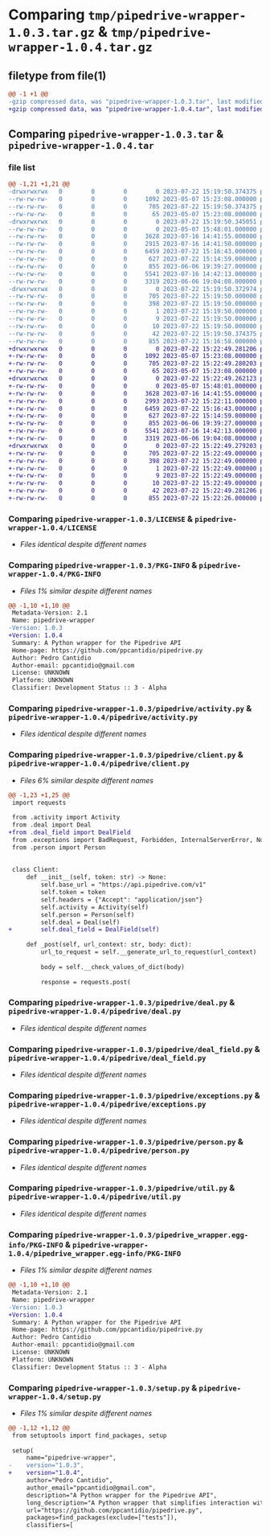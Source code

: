 # Comparing `tmp/pipedrive-wrapper-1.0.3.tar.gz` & `tmp/pipedrive-wrapper-1.0.4.tar.gz`

## filetype from file(1)

```diff
@@ -1 +1 @@
-gzip compressed data, was "pipedrive-wrapper-1.0.3.tar", last modified: Sat Jul 22 15:19:50 2023, max compression
+gzip compressed data, was "pipedrive-wrapper-1.0.4.tar", last modified: Sat Jul 22 15:22:49 2023, max compression
```

## Comparing `pipedrive-wrapper-1.0.3.tar` & `pipedrive-wrapper-1.0.4.tar`

### file list

```diff
@@ -1,21 +1,21 @@
-drwxrwxrwx   0        0        0        0 2023-07-22 15:19:50.374375 pipedrive-wrapper-1.0.3/
--rw-rw-rw-   0        0        0     1092 2023-05-07 15:23:08.000000 pipedrive-wrapper-1.0.3/LICENSE
--rw-rw-rw-   0        0        0      705 2023-07-22 15:19:50.374375 pipedrive-wrapper-1.0.3/PKG-INFO
--rw-rw-rw-   0        0        0       65 2023-05-07 15:23:08.000000 pipedrive-wrapper-1.0.3/README.md
-drwxrwxrwx   0        0        0        0 2023-07-22 15:19:50.345051 pipedrive-wrapper-1.0.3/pipedrive/
--rw-rw-rw-   0        0        0        0 2023-05-07 15:48:01.000000 pipedrive-wrapper-1.0.3/pipedrive/__init__.py
--rw-rw-rw-   0        0        0     3628 2023-07-16 14:41:55.000000 pipedrive-wrapper-1.0.3/pipedrive/activity.py
--rw-rw-rw-   0        0        0     2915 2023-07-16 14:41:50.000000 pipedrive-wrapper-1.0.3/pipedrive/client.py
--rw-rw-rw-   0        0        0     6459 2023-07-22 15:16:43.000000 pipedrive-wrapper-1.0.3/pipedrive/deal.py
--rw-rw-rw-   0        0        0      627 2023-07-22 15:14:59.000000 pipedrive-wrapper-1.0.3/pipedrive/deal_field.py
--rw-rw-rw-   0        0        0      855 2023-06-06 19:39:27.000000 pipedrive-wrapper-1.0.3/pipedrive/exceptions.py
--rw-rw-rw-   0        0        0     5541 2023-07-16 14:42:13.000000 pipedrive-wrapper-1.0.3/pipedrive/person.py
--rw-rw-rw-   0        0        0     3319 2023-06-06 19:04:08.000000 pipedrive-wrapper-1.0.3/pipedrive/util.py
-drwxrwxrwx   0        0        0        0 2023-07-22 15:19:50.372974 pipedrive-wrapper-1.0.3/pipedrive_wrapper.egg-info/
--rw-rw-rw-   0        0        0      705 2023-07-22 15:19:50.000000 pipedrive-wrapper-1.0.3/pipedrive_wrapper.egg-info/PKG-INFO
--rw-rw-rw-   0        0        0      398 2023-07-22 15:19:50.000000 pipedrive-wrapper-1.0.3/pipedrive_wrapper.egg-info/SOURCES.txt
--rw-rw-rw-   0        0        0        1 2023-07-22 15:19:50.000000 pipedrive-wrapper-1.0.3/pipedrive_wrapper.egg-info/dependency_links.txt
--rw-rw-rw-   0        0        0        9 2023-07-22 15:19:50.000000 pipedrive-wrapper-1.0.3/pipedrive_wrapper.egg-info/requires.txt
--rw-rw-rw-   0        0        0       10 2023-07-22 15:19:50.000000 pipedrive-wrapper-1.0.3/pipedrive_wrapper.egg-info/top_level.txt
--rw-rw-rw-   0        0        0       42 2023-07-22 15:19:50.374375 pipedrive-wrapper-1.0.3/setup.cfg
--rw-rw-rw-   0        0        0      855 2023-07-22 15:16:58.000000 pipedrive-wrapper-1.0.3/setup.py
+drwxrwxrwx   0        0        0        0 2023-07-22 15:22:49.281206 pipedrive-wrapper-1.0.4/
+-rw-rw-rw-   0        0        0     1092 2023-05-07 15:23:08.000000 pipedrive-wrapper-1.0.4/LICENSE
+-rw-rw-rw-   0        0        0      705 2023-07-22 15:22:49.280203 pipedrive-wrapper-1.0.4/PKG-INFO
+-rw-rw-rw-   0        0        0       65 2023-05-07 15:23:08.000000 pipedrive-wrapper-1.0.4/README.md
+drwxrwxrwx   0        0        0        0 2023-07-22 15:22:49.262123 pipedrive-wrapper-1.0.4/pipedrive/
+-rw-rw-rw-   0        0        0        0 2023-05-07 15:48:01.000000 pipedrive-wrapper-1.0.4/pipedrive/__init__.py
+-rw-rw-rw-   0        0        0     3628 2023-07-16 14:41:55.000000 pipedrive-wrapper-1.0.4/pipedrive/activity.py
+-rw-rw-rw-   0        0        0     2993 2023-07-22 15:22:11.000000 pipedrive-wrapper-1.0.4/pipedrive/client.py
+-rw-rw-rw-   0        0        0     6459 2023-07-22 15:16:43.000000 pipedrive-wrapper-1.0.4/pipedrive/deal.py
+-rw-rw-rw-   0        0        0      627 2023-07-22 15:14:59.000000 pipedrive-wrapper-1.0.4/pipedrive/deal_field.py
+-rw-rw-rw-   0        0        0      855 2023-06-06 19:39:27.000000 pipedrive-wrapper-1.0.4/pipedrive/exceptions.py
+-rw-rw-rw-   0        0        0     5541 2023-07-16 14:42:13.000000 pipedrive-wrapper-1.0.4/pipedrive/person.py
+-rw-rw-rw-   0        0        0     3319 2023-06-06 19:04:08.000000 pipedrive-wrapper-1.0.4/pipedrive/util.py
+drwxrwxrwx   0        0        0        0 2023-07-22 15:22:49.279203 pipedrive-wrapper-1.0.4/pipedrive_wrapper.egg-info/
+-rw-rw-rw-   0        0        0      705 2023-07-22 15:22:49.000000 pipedrive-wrapper-1.0.4/pipedrive_wrapper.egg-info/PKG-INFO
+-rw-rw-rw-   0        0        0      398 2023-07-22 15:22:49.000000 pipedrive-wrapper-1.0.4/pipedrive_wrapper.egg-info/SOURCES.txt
+-rw-rw-rw-   0        0        0        1 2023-07-22 15:22:49.000000 pipedrive-wrapper-1.0.4/pipedrive_wrapper.egg-info/dependency_links.txt
+-rw-rw-rw-   0        0        0        9 2023-07-22 15:22:49.000000 pipedrive-wrapper-1.0.4/pipedrive_wrapper.egg-info/requires.txt
+-rw-rw-rw-   0        0        0       10 2023-07-22 15:22:49.000000 pipedrive-wrapper-1.0.4/pipedrive_wrapper.egg-info/top_level.txt
+-rw-rw-rw-   0        0        0       42 2023-07-22 15:22:49.281206 pipedrive-wrapper-1.0.4/setup.cfg
+-rw-rw-rw-   0        0        0      855 2023-07-22 15:22:26.000000 pipedrive-wrapper-1.0.4/setup.py
```

### Comparing `pipedrive-wrapper-1.0.3/LICENSE` & `pipedrive-wrapper-1.0.4/LICENSE`

 * *Files identical despite different names*

### Comparing `pipedrive-wrapper-1.0.3/PKG-INFO` & `pipedrive-wrapper-1.0.4/PKG-INFO`

 * *Files 1% similar despite different names*

```diff
@@ -1,10 +1,10 @@
 Metadata-Version: 2.1
 Name: pipedrive-wrapper
-Version: 1.0.3
+Version: 1.0.4
 Summary: A Python wrapper for the Pipedrive API
 Home-page: https://github.com/ppcantidio/pipedrive.py
 Author: Pedro Cantidio
 Author-email: ppcantidio@gmail.com
 License: UNKNOWN
 Platform: UNKNOWN
 Classifier: Development Status :: 3 - Alpha
```

### Comparing `pipedrive-wrapper-1.0.3/pipedrive/activity.py` & `pipedrive-wrapper-1.0.4/pipedrive/activity.py`

 * *Files identical despite different names*

### Comparing `pipedrive-wrapper-1.0.3/pipedrive/client.py` & `pipedrive-wrapper-1.0.4/pipedrive/client.py`

 * *Files 6% similar despite different names*

```diff
@@ -1,23 +1,25 @@
 import requests
 
 from .activity import Activity
 from .deal import Deal
+from .deal_field import DealField
 from .exceptions import BadRequest, Forbidden, InternalServerError, NotFound, TooManyRequests, Unauthorized
 from .person import Person
 
 
 class Client:
     def __init__(self, token: str) -> None:
         self.base_url = "https://api.pipedrive.com/v1"
         self.token = token
         self.headers = {"Accept": "application/json"}
         self.activity = Activity(self)
         self.person = Person(self)
         self.deal = Deal(self)
+        self.deal_field = DealField(self)
 
     def _post(self, url_context: str, body: dict):
         url_to_request = self.__generate_url_to_request(url_context)
 
         body = self.__check_values_of_dict(body)
 
         response = requests.post(
```

### Comparing `pipedrive-wrapper-1.0.3/pipedrive/deal.py` & `pipedrive-wrapper-1.0.4/pipedrive/deal.py`

 * *Files identical despite different names*

### Comparing `pipedrive-wrapper-1.0.3/pipedrive/deal_field.py` & `pipedrive-wrapper-1.0.4/pipedrive/deal_field.py`

 * *Files identical despite different names*

### Comparing `pipedrive-wrapper-1.0.3/pipedrive/exceptions.py` & `pipedrive-wrapper-1.0.4/pipedrive/exceptions.py`

 * *Files identical despite different names*

### Comparing `pipedrive-wrapper-1.0.3/pipedrive/person.py` & `pipedrive-wrapper-1.0.4/pipedrive/person.py`

 * *Files identical despite different names*

### Comparing `pipedrive-wrapper-1.0.3/pipedrive/util.py` & `pipedrive-wrapper-1.0.4/pipedrive/util.py`

 * *Files identical despite different names*

### Comparing `pipedrive-wrapper-1.0.3/pipedrive_wrapper.egg-info/PKG-INFO` & `pipedrive-wrapper-1.0.4/pipedrive_wrapper.egg-info/PKG-INFO`

 * *Files 1% similar despite different names*

```diff
@@ -1,10 +1,10 @@
 Metadata-Version: 2.1
 Name: pipedrive-wrapper
-Version: 1.0.3
+Version: 1.0.4
 Summary: A Python wrapper for the Pipedrive API
 Home-page: https://github.com/ppcantidio/pipedrive.py
 Author: Pedro Cantidio
 Author-email: ppcantidio@gmail.com
 License: UNKNOWN
 Platform: UNKNOWN
 Classifier: Development Status :: 3 - Alpha
```

### Comparing `pipedrive-wrapper-1.0.3/setup.py` & `pipedrive-wrapper-1.0.4/setup.py`

 * *Files 1% similar despite different names*

```diff
@@ -1,12 +1,12 @@
 from setuptools import find_packages, setup
 
 setup(
     name="pipedrive-wrapper",
-    version="1.0.3",
+    version="1.0.4",
     author="Pedro Cantidio",
     author_email="ppcantidio@gmail.com",
     description="A Python wrapper for the Pipedrive API",
     long_description="A Python wrapper that simplifies interaction with the Pipedrive API",
     url="https://github.com/ppcantidio/pipedrive.py",
     packages=find_packages(exclude=["tests"]),
     classifiers=[
```

